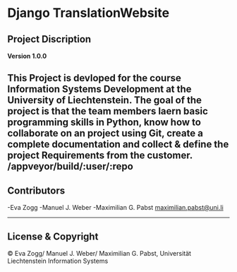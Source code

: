 # Django TranslationWebsite
## Project Discription

**Version 1.0.0**

This Project is devloped for the course Information Systems Development at the University of Liechtenstein. The goal of the project is that the team members laern basic programming skills in Python, know how to collaborate on an project using Git, create a complete documentation and collect & define the project Requirements from the customer.
/appveyor/build/:user/:repo
---

## Contributors

-Eva Zogg
-Manuel J. Weber
-Maximilian G. Pabst <maximilian.pabst@uni.li>

---

## License & Copyright

© Eva Zogg/ Manuel J. Weber/ Maximilian G. Pabst, Universität Liechtenstein Information Systems



